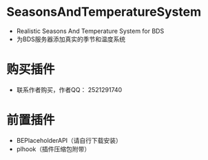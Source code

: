 # SeasonsAndTemperatureSystem
- Realistic Seasons And Temperature System for BDS
- 为BDS服务器添加真实的季节和温度系统

# 购买插件
- 联系作者购买，作者QQ： 2521291740

# 前置插件
- BEPlaceholderAPI（请自行下载安装）
- plhook（插件压缩包附带）
